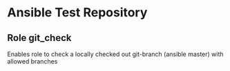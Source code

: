 # Ansible Test Repository

## Role git_check

Enables role to check a locally checked out git-branch (ansible master) with allowed branches
